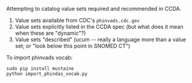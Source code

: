Attempting to catalog value sets required and recommended in CCDA.

1. Value sets available from CDC's `phinvads.cdc.gov`
2. Value sets explicitly listed in the CCDA spec (but what does it mean when these are "dynamic"?)
3. Value sets "described" (ucum -- really a language more than a value set; or "look below this point in SNOMED CT") 

To import phinvads vocab:

```
sudo pip install mustaine
python import_phindas_vocab.py
```
